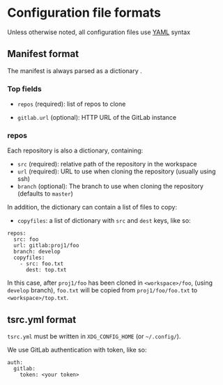 # Configuration file formats

Unless otherwise noted, all configuration files use [YAML](http://www.yaml.org/)
syntax

## Manifest format

The manifest is always parsed as a dictionary .

### Top fields


* `repos` (required): list of repos to clone

* `gitlab.url` (optional): HTTP URL of the GitLab instance

### repos

Each repository is also a dictionary, containing:

* `src` (required): relative path of the repository in the workspace
* `url` (required): URL to use when cloning the repository (usually using ssh)
* `branch` (optional): The branch to use when cloning the repository (defaults
  to `master`)

In addition, the dictionary can contain a list of files to copy:

* `copyfiles`: a list of dictionary with `src` and `dest` keys, like so:

```
repos:
  src: foo
  url: gitlab:proj1/foo
  branch: develop
  copyfiles:
    - src: foo.txt
      dest: top.txt
```

In this case, after `proj1/foo` has been cloned in `<workspace>/foo`,
(using `develop` branch), `foo.txt` will be copied from `proj1/foo/foo.txt` to
`<workspace>/top.txt`.

## tsrc.yml format

`tsrc.yml` must be written in `XDG_CONFIG_HOME` (or `~/.config/`).

We use GitLab authentication with token, like so:

```
auth:
  gitlab:
    token: <your token>
```
